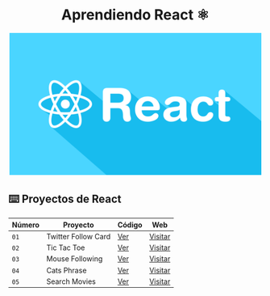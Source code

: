 <div align="center">

# Aprendiendo React ⚛️

<img alt="ReactJS" src="react.png" width="500" />

</div>

## ⌨️ Proyectos de React

| Número | Proyecto | Código | Web |
| --- | --- | --- | --- |
| `01` | Twitter Follow Card | [Ver](projects/01-twitter-follow-card/) | [Visitar](https://twitter-following.surge.sh/) |
| `02` | Tic Tac Toe | [Ver](projects/02-tic-tac-toe/) | [Visitar](https://triquis.surge.sh/) |
| `03` | Mouse Following | [Ver](projects/03-mouse-follower/) | [Visitar](https://mouse-following.surge.sh/) |
| `04` | Cats Phrase | [Ver](projects/04-react-prueba-tecnica/) | [Visitar](https://cat-phrase.surge.sh/) |
| `05` | Search Movies | [Ver](projects/05-react-search-movies/) | [Visitar](https://search-films.surge.sh/) |